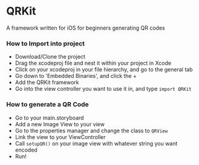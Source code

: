 # QRKit
A framework written for iOS for beginners generating QR codes

### How to Import into project ###
* Download/Clone the project 
* Drag the xcodeproj file and nest it within your project in Xcode
* Click on your xcodeproj in your file hierarchy, and go to the general tab
* Go down to 'Embedded Binaries', and click the +
* Add the QRKit framework
* Go into the view controller you want to use it in, and type `import QRKit`

### How to generate a QR Code ###
* Go to your main.storyboard
* Add a new Image View to your view
* Go to the properties manager and change the class to `QRView`
* Link the view to your ViewController
* Call `setupQR()` on your image view with whatever string you want encoded
* Run!

